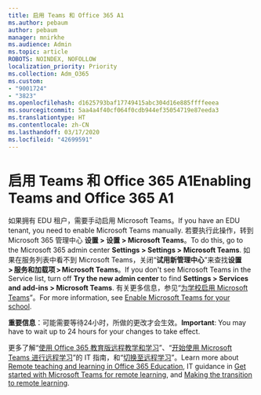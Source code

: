 ```yaml
---
title: 启用 Teams 和 Office 365 A1
ms.author: pebaum
author: pebaum
manager: mnirkhe
ms.audience: Admin
ms.topic: article
ROBOTS: NOINDEX, NOFOLLOW
localization_priority: Priority
ms.collection: Adm_O365
ms.custom:
- "9001724"
- "3823"
ms.openlocfilehash: d1625793baf17749415abc304d16e885ffffeeea
ms.sourcegitcommit: 5aa4a4f40cf064f0cdb944ef35054719e87eeda3
ms.translationtype: HT
ms.contentlocale: zh-CN
ms.lasthandoff: 03/17/2020
ms.locfileid: "42699591"
---
```

# <a name="enabling-teams-and-office-365-a1"></a><span data-ttu-id="bb7dd-102">启用 Teams 和 Office 365 A1</span><span class="sxs-lookup"><span data-stu-id="bb7dd-102">Enabling Teams and Office 365 A1</span></span>

<span data-ttu-id="bb7dd-103">如果拥有 EDU 租户，需要手动启用 Microsoft Teams。</span><span class="sxs-lookup"><span data-stu-id="bb7dd-103">If you have an EDU tenant, you need to enable Microsoft Teams manually.</span></span> <span data-ttu-id="bb7dd-104">若要执行此操作，转到 Microsoft 365 管理中心 **设置 > 设置 > Microsoft Teams**。</span><span class="sxs-lookup"><span data-stu-id="bb7dd-104">To do this, go to the Microsoft 365 admin center **Settings > Settings > Microsoft Teams**.</span></span> <span data-ttu-id="bb7dd-105">如果在服务列表中看不到 Microsoft Teams，关闭“**试用新管理中心**”来查找**设置 > 服务和加载项 > Microsoft Teams**。</span><span class="sxs-lookup"><span data-stu-id="bb7dd-105">If you don't see Microsoft Teams in the Service list, turn off **Try the new admin center** to find **Settings > Services and add-ins > Microsoft Teams**.</span></span> <span data-ttu-id="bb7dd-106">有关更多信息，参见“[为学校启用 Microsoft Teams](https://docs.microsoft.com/microsoft-365/education/intune-edu-trial/enable-microsoft-teams#enable-microsoft-teams-for-your-school-1)”。</span><span class="sxs-lookup"><span data-stu-id="bb7dd-106">For more information, see [Enable Microsoft Teams for your school](https://docs.microsoft.com/microsoft-365/education/intune-edu-trial/enable-microsoft-teams#enable-microsoft-teams-for-your-school-1).</span></span>

<span data-ttu-id="bb7dd-107">**重要信息**：可能需要等待24小时，所做的更改才会生效。</span><span class="sxs-lookup"><span data-stu-id="bb7dd-107">**Important**: You may have to wait up to 24 hours for your changes to take effect.</span></span> 

<span data-ttu-id="bb7dd-108">更多了解“[使用 Office 365 教育版远程教学和学习](https://support.office.com/article/remote-teaching-and-learning-in-office-365-education-f651ccae-7b65-478b-8366-51bb884025c4)”、“[开始使用 Microsoft Teams 进行远程学习](https://docs.microsoft.com/MicrosoftTeams/remote-learning-edu)”的 IT 指南，和“[切换至远程学习](https://www.microsoft.com/education/remote-learning)”。</span><span class="sxs-lookup"><span data-stu-id="bb7dd-108">Learn more about [Remote teaching and learning in Office 365 Education](https://support.office.com/article/remote-teaching-and-learning-in-office-365-education-f651ccae-7b65-478b-8366-51bb884025c4), IT guidance in [Get started with Microsoft Teams for remote learning](https://docs.microsoft.com/MicrosoftTeams/remote-learning-edu), and [Making the transition to remote learning](https://www.microsoft.com/education/remote-learning).</span></span>

 

